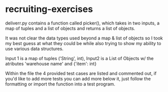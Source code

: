 # recruiting-exercises
deliverr.py contains a function called picker(), which takes in two inputs, a map of tuples and a list of objects and returns a list of objects.

It was not clear the data types used beyond a map & list of objects so I took my best guess at what they could be while also trying to show my ability to use various data structures.

Input 1 is a map of tuples ('String', int), Input2 is a List of Objects w/ the atributes 'warehouse name' and {'item': int}

Within the file the 4 provided test cases are listed and commented out, if you'd like to add more tests you can add more below it, just follow the formatting or import the function into a test program. 
